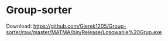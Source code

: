 # Group-sorter


Download: https://github.com/Gierek1205/Group-sorter/raw/master/MATMA/bin/Release/Losowanie%20Grup.exe
